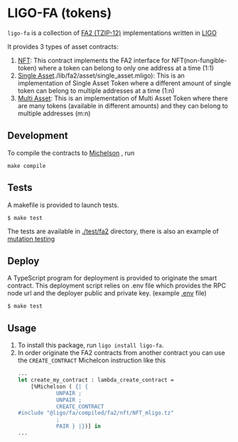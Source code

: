# LIGO-FA (tokens)

`ligo-fa` is a collection of [FA2 (TZIP-12)](https://tzip.tezosagora.org/proposal/tzip-12/)
implementations written in [LIGO](https://ligolang.org/)

It provides 3 types of asset contracts:
1. [NFT](./lib/fa2/nft/NFT.jsligo): This contract implements the FA2 interface for
   NFT(non-fungible-token) where a token can belong to only one address at a time
   (1:1)
2. [Single Asset]()./lib/fa2/asset/single_asset.mligo): This is an implementation of 
   Single Asset Token where a different amount of single token can belong to multiple
   addresses at a time (1:n)
3. [Multi Asset](./lib/fa2/asset/multi_asset.mligo): This is an implementation of 
   Multi Asset Token where there are many tokens (available in different amounts)
   and they can belong to multiple addresses (m:n)   

## Development
To compile the contracts to [Michelson](https://tezos.gitlab.io/active/michelson.html)
, run
```
make compile
``` 

## Tests
A makefile is provided to launch tests.
```
$ make test
```
The tests are available in [./test/fa2](./test/fa2) directory, there is also an
example of [mutation testing](./test/fa2/nft/e2e_mutation.test.mligo) 

## Deploy
A TypeScript program for deployment is provided to originate the smart contract. 
This deployment script relies on .env file which provides the RPC node url and 
the deployer public and private key. (example [.env](./deploy/fa2/nft/.env.example) 
file)
```
$ make test
```

## Usage
1. To install this package, run `ligo install ligo-fa`.
2. In order originate the FA2 contracts from another contract you can use the 
   `CREATE_CONTRACT` Michelcon instruction like this
   ```ocaml
   ...
   let create_my_contract : lambda_create_contract =
       [%Michelson ( {| { 
               UNPAIR ;
               UNPAIR ;
               CREATE_CONTRACT 
   #include "@ligo/fa/compiled/fa2/nft/NFT_mligo.tz"
               ;
               PAIR } |})] in
   ...
   ```
